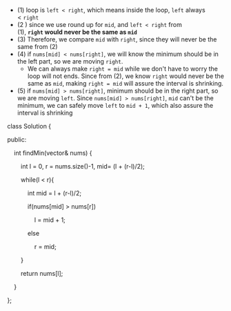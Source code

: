 
-   (1) loop is `left < right`, which means inside the loop, `left` always < `right`
-   (2 ) since we use round up for `mid`, and `left < right` from (1), **`right` would never be the same as `mid`**
-   (3) Therefore, we compare `mid` with `right`, since they will never be the same from (2)
-   (4) if `nums[mid] < nums[right]`, we will know the minimum should be in the left part, so we are moving `right`.
    -   We can always make `right = mid` while we don't have to worry the loop will not ends. Since from (2), we know `right` would never be the same as `mid`, making `right = mid` will assure the interval is shrinking.
-   (5) if `nums[mid] > nums[right]`, minimum should be in the right part, so we are moving `left`. Since `nums[mid] > nums[right]`, `mid` can't be the minimum, we can safely move `left` to `mid + 1`, which also assure the interval is shrinking

class Solution {

public:

    int findMin(vector<int>& nums) {

        int l = 0, r = nums.size()-1, mid= (l + (r-l)/2);

        while(l < r){

            int mid = l + (r-l)/2;

            if(nums[mid] > nums[r])

                l = mid + 1;

            else

                r = mid;

        }

        return nums[l];

    }

};